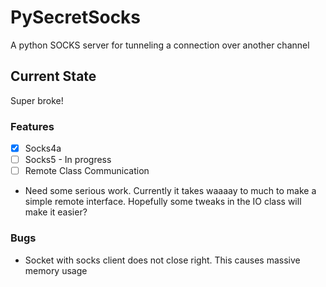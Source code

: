 # PySecretSocks
A python SOCKS server for tunneling a connection over another channel

## Current State ##
Super broke!

### Features ###
- [x] Socks4a
- [ ] Socks5 - In progress
- [ ] Remote Class Communication
 - Need some serious work. Currently it takes waaaay to much to make a simple remote interface. Hopefully some tweaks in the IO class will make it easier?

### Bugs ###
- Socket with socks client does not close right. This causes massive memory usage
